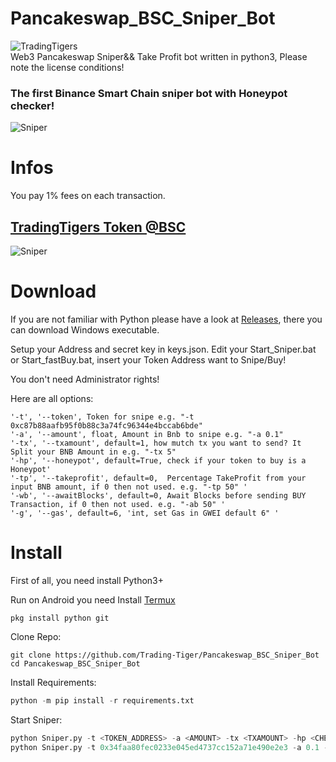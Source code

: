 # Pancakeswap_BSC_Sniper_Bot
![TradingTigers](https://trading-tigers.com/assets/img/TradingTigers.png)  
Web3 Pancakeswap Sniper&& Take Profit bot written in python3, Please note the license conditions!  
### The first Binance Smart Chain sniper bot with Honeypot checker!  
![Sniper](https://trading-tigers.com/assets/img/preview1.png)  
# Infos
You pay 1% fees on each transaction.

## [TradingTigers Token @BSC](https://bscscan.com/token/0x34faa80fec0233e045ed4737cc152a71e490e2e3)  
![Sniper](https://trading-tigers.com/assets/img/Gui-Preview01.png)  

# Download
If you are not familiar with Python please have a look at [Releases](https://github.com/Trading-Tiger/Pancakeswap_BSC_Sniper_Bot/releases), there you can download Windows executable.

Setup your Address and secret key in keys.json.
Edit your Start_Sniper.bat or Start_fastBuy.bat, insert your Token Address want to Snipe/Buy!

You don't need Administrator rights!

Here are all options:
```python3
'-t', '--token', Token for snipe e.g. "-t 0xc87b88aafb95f0b88c3a74fc96344e4bccab6bde"
'-a', '--amount', float, Amount in Bnb to snipe e.g. "-a 0.1"
'-tx', '--txamount', default=1, how mutch tx you want to send? It Split your BNB Amount in e.g. "-tx 5"
'-hp', '--honeypot', default=True, check if your token to buy is a Honeypot'
'-tp', '--takeprofit', default=0,  Percentage TakeProfit from your input BNB amount, if 0 then not used. e.g. "-tp 50" '
'-wb', '--awaitBlocks', default=0, Await Blocks before sending BUY Transaction, if 0 then not used. e.g. "-ab 50" '
'-g', '--gas', default=6, 'int, set Gas in GWEI default 6" '
```


# Install
First of all, you need install Python3+

Run on Android you need Install [Termux](https://termux.com/)  
```termux
pkg install python git
```

Clone Repo:  
```shell
git clone https://github.com/Trading-Tiger/Pancakeswap_BSC_Sniper_Bot
cd Pancakeswap_BSC_Sniper_Bot
```

Install Requirements:  
```python
python -m pip install -r requirements.txt
```  

Start Sniper:  
```python
python Sniper.py -t <TOKEN_ADDRESS> -a <AMOUNT> -tx <TXAMOUNT> -hp <CHECKHONEYPOT True/False> -wb <BLOCKS WAIT BEFORE BUY> -tp <TAKE PROFIT IN PERCENT>
python Sniper.py -t 0x34faa80fec0233e045ed4737cc152a71e490e2e3 -a 0.1 -tx 3 -hp True -wb 10 -tp 50
```  

